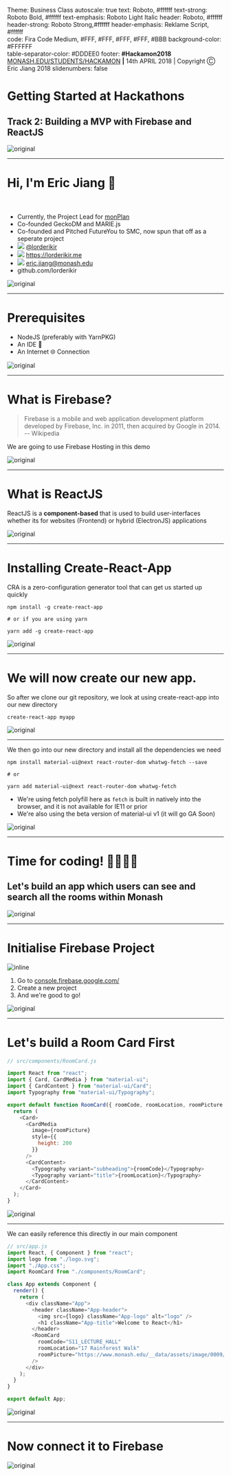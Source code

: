 Theme: Business Class
autoscale: true
text: Roboto, #ffffff
text-strong: Roboto Bold, #ffffff
text-emphasis: Roboto Light Italic
header: Roboto, #ffffff
header-strong: Roboto Strong,#ffffff
header-emphasis: Reklame Script, #ffffff  
code: Fira Code Medium, #FFF, #FFF, #FFF, #FFF, #BBB
background-color: #FFFFFF  
table-separator-color: #DDDEE0
footer: **#Hackamon2018** [MONASH.EDU/STUDENTS/HACKAMON](https://monash.edu/students/hackamon) **|** 14th APRIL 2018 | Copyright Ⓒ Eric Jiang 2018
slidenumbers: false

# Getting Started at Hackathons

## Track 2: Building a MVP with Firebase and ReactJS

![original](assets/firebase-bg.png)

---

# Hi, I'm **Eric Jiang** 👋 <br/><br/>

* Currently, the Project Lead for [monPlan](monplan.apps.monash.edu)
* Co-founded GeckoDM and MARIE.js
* Co-founded and Pitched FutureYou to SMC, now spun that off as a seperate project
* ![](assets/twitter.png) [@lorderikir](https://twitter.com/lorderikir)
* ![](assets/website.png) https://lorderikir.me
* ![](assets/email.png) eric.jiang@monash.edu
* github.com/lorderikir

![original](assets/firebase-bg.png)

---

# Prerequisites

* NodeJS (preferably with YarnPKG)
* An IDE 📝
* An Internet 🌐 Connection

![original](assets/firebase-bg.png)

---

# What is Firebase?

> Firebase is a mobile and web application development platform developed by Firebase, Inc. in 2011, then acquired by Google in 2014.
> -- Wikipedia

We are going to use Firebase Hosting in this demo

![original](assets/firebase-bg.png)

---

# What is ReactJS

ReactJS is a **component-based** that is used to build user-interfaces whether its for websites (Frontend) or hybrid (ElectronJS) applications

![original](assets/firebase-bg.png)

---

# Installing Create-React-App

CRA is a zero-configuration generator tool that can get us started up quickly

```
npm install -g create-react-app

# or if you are using yarn

yarn add -g create-react-app
```

![original](assets/firebase-bg.png)

---

# We will now create our new app.

So after we clone our git repository, we look at using create-react-app into our new directory

```
create-react-app myapp
```

![original](assets/firebase-bg.png)

---

We then go into our new directory and install all the dependencies we need

```
npm install material-ui@next react-router-dom whatwg-fetch --save

# or

yarn add material-ui@next react-router-dom whatwg-fetch
```

* We're using fetch polyfill here as `fetch` is built in natively into the browser, and it is not available for IE11 or prior
* We're also using the beta version of material-ui v1 (it will go GA Soon)

![original](assets/firebase-bg.png)

---

# Time for coding! 👨‍💻👩‍💻

## Let's build an app which users can see and search all the rooms within Monash

![original](assets/firebase-bg.png)

---

# Initialise Firebase Project

![inline](assets/fb-console.png)

1.  Go to [console.firebase.google.com/](https://console.firebase.google.com/)
2.  Create a new project
3.  And we're good to go!

![original](assets/firebase-bg.png)

---

# Let's build a Room Card First

```js
// src/components/RoomCard.js

import React from "react";
import { Card, CardMedia } from "material-ui";
import { CardContent } from "material-ui/Card";
import Typography from "material-ui/Typography";

export default function RoomCard({ roomCode, roomLocation, roomPicture }) {
  return (
    <Card>
      <CardMedia
        image={roomPicture}
        style={{
          height: 200
        }}
      />
      <CardContent>
        <Typography variant="subheading">{roomCode}</Typography>
        <Typography variant="title">{roomLocation}</Typography>
      </CardContent>
    </Card>
  );
}
```

![original](assets/firebase-bg.png)

---

We can easily reference this directly in our main component

```js
// src/app.js
import React, { Component } from "react";
import logo from "./logo.svg";
import "./App.css";
import RoomCard from "./components/RoomCard";

class App extends Component {
  render() {
    return (
      <div className="App">
        <header className="App-header">
          <img src={logo} className="App-logo" alt="logo" />
          <h1 className="App-title">Welcome to React</h1>
        </header>
        <RoomCard
          roomCode="S11_LECTURE_HALL"
          roomLocation="17 Rainforest Walk"
          roomPicture="https://www.monash.edu/__data/assets/image/0009/292365/science-lecture-theatre1.jpg"
        />
      </div>
    );
  }
}

export default App;
```

![original](assets/firebase-bg.png)

---

# Now connect it to Firebase

![original](assets/firebase-bg.png)
